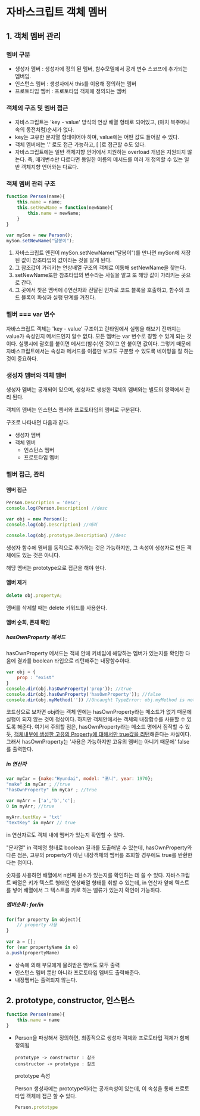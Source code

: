 # 자바스크립트 객체 멤버

## 1. 객체 멤버 관리

### 멤버 구분

- 생성자 멤버 : 생성자에 정의 된 멤버, 함수모델에서 공개 변수 스코프에 추가되는 멤버임.
- 인스턴스 멤버 : 생성자에서 this를 이용해 정의하는 멤버
- 프로토타입 멤버 : 프로토타입 객체에 정의되는 멤버



### 객체의 구조 및 멤버 접근

- 자바스크립트는 'key - value' 방식의 연상 배열 형태로 되어있고, (마치 복주머니 속의 동전처럼)순서가 없다. 
- key는 고유한 문자열 형태이어야 하며, value에는 어떤 값도 들어갈 수 있다. 
- 객체 멤버에는 '.' 로도 접근 가능하고, [ ]로 접근할 수도 있다.
- 자바스크립트에는 일반 객체지향 언어에서 지원하는 overload 개념은 지원되지 않는다. 즉, 매개변수만 다르다면 동일한 이름의 메서드를 여러 개 정의할 수 있는 일반 객체지향 언어와는 다르다. 


### 객체 멤버 관리 구조

```javascript
function Person(name){
    this.name = name;
    this.setNewName = function(newName){
    	this.name = newName;
	}
}

var mySon = new Person(); 
mySon.setNewName("달봉이"); 
```

1. 자바스크립트 엔진이 mySon.setNewName("달봉이")를 만나면 mySon에 저장된 값이 참조타입의 값이라는 것을 알게 된다. 
2. 그 참조값이 가리키는 연상배열 구조의 객체로 이동해 setNewName을 찾는다. 
3. setNewName또한 참조타입의 변수라는 사실을 알고 또 해당 값이 가리키는 곳으로 간다. 
4. 그 곳에서 찾은 멤버에 ()연산자와 전달된 인자로 코드 블록을 호출하고, 함수의 코드 블록이 파싱과 실행 단계를 거친다. 





### 멤버 === var 변수

자바스크립트 객체는 'key - value' 구조이고 런타임에서 실행을 해보기 전까지는 value가 속성인지 메서드인지 알수 없다. 모든 멤버는 var 변수로 칭할 수 있게 되는 것이다. 실행시에 괄호를 붙이면 메서드(함수)인 것이고 안 붙이면 값이다. 그렇기 때문에 자바스크립트에서는 속성과 메서드를 이름만 보고도 구분할 수 있도록 네이밍을 잘 하는 것이 중요하다. 



### 생성자 멤버와 객체 멤버

생성자 멤버는 공개되어 있으며, 생성자로 생성한 객체의 멤버와는 별도의 영역에서 관리 된다. 

객체의 멤버는 인스턴스 멤버와 프로토타입의 멤버로 구분된다. 

구조로 나타내면 다음과 같다. 

- 생성자 멤버
- 객체 멤버
  - 인스턴스 멤버
  - 프로토타입 멤버



### 멤버 접근, 관리

#### 멤버 접근

```javascript
Person.Description = 'desc';
console.log(Person.Description) //desc

var obj = new Person();
console.log(obj.Description) //에러

console.log(obj.prototype.Description) //desc
```

생성자 함수에 멤버를 동적으로 추가하는 것은 가능하지만, 그 속성이 생성자로 만든 객체에도 있는 것은 아니다. 

해당 멤버는 prototype으로 접근을 해야 한다.



#### 멤버 제거

```javascript
delete obj.propertyA;
```

멤버를 삭제할 때는 delete 키워드를 사용한다. 



#### 멤버 순회, 존재 확인

##### hasOwnProperty 메서드

hasOwnProperty 메서드는 객체 안에 키네임에 해당하는 멤버가 있는지를 확인한 다음에 결과를 boolean 타입으로 리턴해주는 내장함수이다. 

```javascript
var obj = {
    prop : "exist"
}
console.dir(obj.hasOwnProperty('prop')); //true
console.dir(obj.hasOwnProperty('hasOwnProperty')); //false
console.dir(obj.myMethod('')) //Uncaught TypeError: obj.myMethod is not a function
```

코드상으로 보자면 obj라는 객체 안에는 hasOwnProperty라는 메소드가 없기 때문에 실행이 되지 않는 것이 정상이다. 하지만 객체안에서는 객체의 내장함수를 사용할 수 있도록 해준다. 여기서 주의할 점은, hasOwnProperty라는 메소드 명에서 짐작할 수 있듯, <u>객체내부에 생성한 고유의 Property에 대해서만 true값을 리턴</u>해준다는 사실이다. 그래서 hasOwnProperty는 '사용은 가능하지만 고유의 멤버는 아니기 때문에' false를 출력한다. 



##### in 연산자

```javascript
var myCar = {make:"Hyundai", model: "포니", year: 1970};
"make" in myCar ; //true
"hasOwnProperty" in myCar ; //true

var myArr = ['a','b','c'];
0 in myArr; //true

myArr.textKey = 'txt'
"textKey" in myArr // true
```

in 연산자로도 객체 내에 멤버가 있는지 확인할 수 있다. 

"문자열" in 객체명 형태로 boolean 결과를 도출해낼 수 있는데,  hasOwnProperty와 다른 점은, 고유의 property가 아닌 내장객체의 멤버를 조회할 경우에도 true를 반환한다는 점이다.  

숫자를 사용하면 배열에서 n번째 원소가 있는지를 확인하는 데 쓸 수 있다. 자바스크립트 배열은 키가 텍스트 형태인 연상배열 형태를 취할 수 있는데, in 연산자 앞에 텍스트를 넣어 배열에서 그 텍스트를 키로 하는 밸류가 있는지 확인이 가능하다. 



##### 멤버순회 : for/in

```javascript
for(far property in object){
    // property 사용
}
    
var a = [];
for (var propertyName in o)
a.push(propertyName)
```

- 상속에 의해 부모에게 물려받은 멤버도 모두 출력
- 인스턴스 멤버 뿐만 아니라 프로토타입 멤버도 출력해준다. 
- 내장멤버는 출력되지 않는다.





## 2. prototype, constructor, 인스턴스

```javascript
function Person(name){
    this.name = name
}
```

- Person을 파싱해서 정의하면, 최종적으로 생성자 객체와 프로토타입 객체가 함께 정의됨

  ```sequence
  prototype -> constructor : 참조
  constructor -> prototype : 참조
  ```

  prototype 속성

  Person 생성자에는 prototype이라는 공개속성이 있는데, 이 속성을 통해 프로토타입 객체에 접근 할 수 있다. 

  ```javascript
  Person.prototype
  ```

  ​